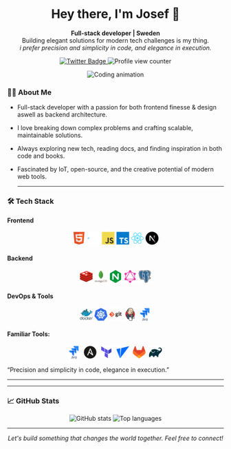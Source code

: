 <h1 align="center">Hey there, I'm Josef 👋</h1>
<p align="center">
  <b>Full-stack developer | Sweden</b><br>
  Building elegant solutions for modern tech challenges is my thing.<br>
  <i> i prefer precision and simplicity in code, and elegance in execution.</i>
</p>
<p align="center">
  <a href="https://twitter.com/DevJosef1" aria-label="Twitter">
    <img src="https://img.shields.io/badge/X-black?logo=X&logocolor=white&style=for-the-badge" alt="Twitter Badge"/>
  </a>
  <img src="https://komarev.com/ghpvc/?username=Devjosef&style=flat-square&color=blue" alt="Profile view counter"/>
</p>


<p align="center">
  <img src="https://media.giphy.com/media/2ikwIgNrmPZICNmRyX/giphy.gif" alt="Coding animation" width="200"/>
</p>



### 🧑‍💻 About Me

- Full-stack developer with a passion for both frontend finesse & design aswell as backend architecture.
- I love breaking down complex problems and crafting scalable, maintainable solutions.
- Always exploring new tech, reading docs, and finding inspiration in both code and books.
- Fascinated by IoT, open-source, and the creative potential of modern web tools.


  ---
### 🛠️ Tech Stack

#### Frontend
<p align="center">
  <img src="https://github.com/devicons/devicon/blob/master/icons/html5/html5-original.svg" title="HTML5" alt="HTML5" width="30" height="30" aria-label="HTML5"/>
  <img src="https://github.com/devicons/devicon/blob/master/icons/tailwindcss/tailwindcss-original-wordmark.svg" title="Tailwind CSS" alt="Tailwind CSS" width="30" height="30" aria-label="Tailwind CSS"/>
  <img src="https://github.com/devicons/devicon/blob/master/icons/javascript/javascript-original.svg" title="JavaScript" alt="JavaScript" width="30" height="30" aria-label="JavaScript"/>
  <img src="https://github.com/devicons/devicon/blob/master/icons/typescript/typescript-original.svg" title="TypeScript" alt="TypeScript" width="30" height="30" aria-label="TypeScript"/>
  <img src="https://github.com/devicons/devicon/blob/master/icons/react/react-original.svg" title="React" alt="React" width="30" height="30" aria-label="React"/>
  <img src="https://github.com/devicons/devicon/blob/master/icons/nextjs/nextjs-original.svg" title="Next.js" alt="Next.js" width="30" height="30" aria-label="Next.js"/>
</p>

#### Backend
<p align="center">
  <img src="https://github.com/devicons/devicon/blob/master/icons/redis/redis-original.svg" title="Redis" alt="Redis" width="30" height="30" aria-label="Redis"/>
  <img src="https://github.com/devicons/devicon/blob/master/icons/mongodb/mongodb-original-wordmark.svg" title="MongoDB" alt="MongoDB" width="30" height="30" aria-label="MongoDB"/>
  <img src="https://github.com/devicons/devicon/blob/master/icons/nginx/nginx-original.svg" title="NGINX" alt="NGINX" width="30" height="30" aria-label="NGINX"/>
  <img src="https://github.com/devicons/devicon/blob/master/icons/graphql/graphql-plain.svg" title="GraphQL" alt="GraphQL" width="30" height="30" aria-label="GraphQL"/>
  <img src="https://github.com/devicons/devicon/blob/master/icons/postgresql/postgresql-original.svg" title="PostgreSQL" alt="PostgreSQL" width="30" height="30" aria-label="PostgreSQL"/>
</p>

#### DevOps & Tools
<p align="center">
  <img src="https://github.com/devicons/devicon/blob/master/icons/docker/docker-original-wordmark.svg" title="Docker" alt="Docker" width="30" height="30" aria-label="Docker"/>
  <img src="https://github.com/devicons/devicon/blob/master/icons/kubernetes/kubernetes-plain.svg" title="Kubernetes" alt="Kubernetes" width="30" height="30" aria-label="Kubernetes"/>
  <img src="https://github.com/devicons/devicon/blob/master/icons/git/git-original-wordmark.svg" title="Git" alt="Git" width="30" height="30" aria-label="Git"/>
  <img src="https://github.com/devicons/devicon/blob/master/icons/jenkins/jenkins-original.svg" title="Jenkins" alt="Jenkins" width="30" height="30" aria-label="Jenkins"/>
  <img src="https://github.com/devicons/devicon/blob/master/icons/jira/jira-original-wordmark.svg" title="Jira" alt="Jira" width="30" height="30" aria-label="Jira"/>
</p>

#### Familiar Tools:
<div align="center">
  <img src="https://github.com/devicons/devicon/blob/master/icons/jira/jira-original-wordmark.svg" title="Jira" alt="Jira" width="30" height="30"/>&nbsp;
  <img src="https://github.com/devicons/devicon/blob/master/icons/ansible/ansible-original.svg" title="Ansible" alt="Ansible" width="30" height="30"/>&nbsp;
  <img src="https://github.com/devicons/devicon/blob/master/icons/terraform/terraform-original.svg" title="Terraform" alt="Terraform" width="30" height="30"/>&nbsp;
  <img src="https://github.com/devicons/devicon/blob/master/icons/vite/vite-original.svg" title="Vite" alt="Vite" width="30" height="30"/>&nbsp;
  <img src="https://github.com/devicons/devicon/blob/master/icons/gitlab/gitlab-original.svg" title="GitLab" alt="GitLab" width="30" height="30"/>&nbsp;
  <img src="https://github.com/devicons/devicon/blob/master/icons/gradle/gradle-original.svg" title="Gradle" alt="Gradle" width="30" height="30"/>&nbsp;
</div>

“Precision and simplicity in code, elegance in execution.”

---

---

### 📈 GitHub Stats

<p align="center">
  <img src="https://github-readme-stats.vercel.app/api?username=Devjosef&show_icons=true&theme=radical" alt="GitHub stats" width="400"/>
  <img src="https://github-readme-stats.vercel.app/api/top-langs/?username=Devjosef&layout=compact" alt="Top languages" width="300"/>
</p>

---

<p align="center">
  <i>Let's build something that changes the world together. Feel free to connect!</i>
</p>
